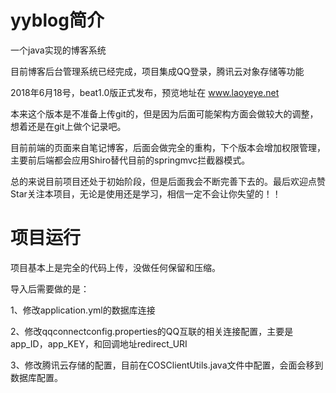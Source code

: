 # yyblog简介

一个java实现的博客系统

目前博客后台管理系统已经完成，项目集成QQ登录，腾讯云对象存储等功能

2018年6月18号，beat1.0版正式发布，预览地址在 www.laoyeye.net

本来这个版本是不准备上传git的，但是因为后面可能架构方面会做较大的调整，想着还是在git上做个记录吧。

目前前端的页面来自笔记博客，后面会做完全的重构，下个版本会增加权限管理，主要前后端都会应用Shiro替代目前的springmvc拦截器模式。

总的来说目前项目还处于初始阶段，但是后面我会不断完善下去的。最后欢迎点赞Star关注本项目，无论是使用还是学习，相信一定不会让你失望的！！

# 项目运行

项目基本上是完全的代码上传，没做任何保留和压缩。

导入后需要做的是：

1、修改application.yml的数据库连接

2、修改qqconnectconfig.properties的QQ互联的相关连接配置，主要是app_ID，app_KEY，和回调地址redirect_URI

3、修改腾讯云存储的配置，目前在COSClientUtils.java文件中配置，会面会移到数据库配置。
